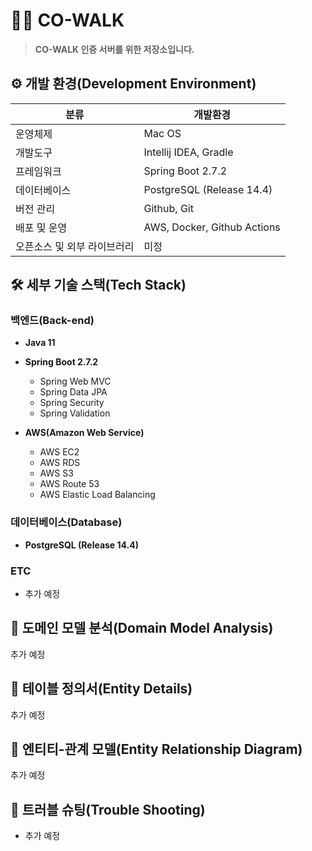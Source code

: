 # 🏃‍♂️ CO-WALK

> **CO-WALK 인증 서버를 위한 저장소입니다.**

## ⚙️ 개발 환경(Development Environment)

| 분류 | 개발환경 | 
|---|---|
| 운영체제 | Mac OS |
| 개발도구 | Intellij IDEA, Gradle |
| 프레임워크 | Spring Boot 2.7.2 |
| 데이터베이스 | PostgreSQL (Release 14.4) |
| 버전 관리 | Github, Git |
| 배포 및 운영 | AWS, Docker, Github Actions  |
| 오픈소스 및 외부 라이브러리 | 미정 |


## 🛠 세부 기술 스택(Tech Stack)

### 백엔드(Back-end)
- **Java 11**
- **Spring Boot 2.7.2**
	- Spring Web MVC
	- Spring Data JPA
	- Spring Security
	- Spring Validation

- **AWS(Amazon Web Service)**
	- AWS EC2
	- AWS RDS
	- AWS S3
	- AWS Route 53
	- AWS Elastic Load Balancing

### 데이터베이스(Database)

- **PostgreSQL (Release 14.4)**

### ETC

- 추가 예정

## 📝 도메인 모델 분석(Domain Model Analysis)

추가 예정

## 📝 테이블 정의서(Entity Details)

추가 예정

## 🔗 엔티티-관계 모델(Entity Relationship Diagram)

추가 예정

## 📐 트러블 슈팅(Trouble Shooting)

- 추가 예정